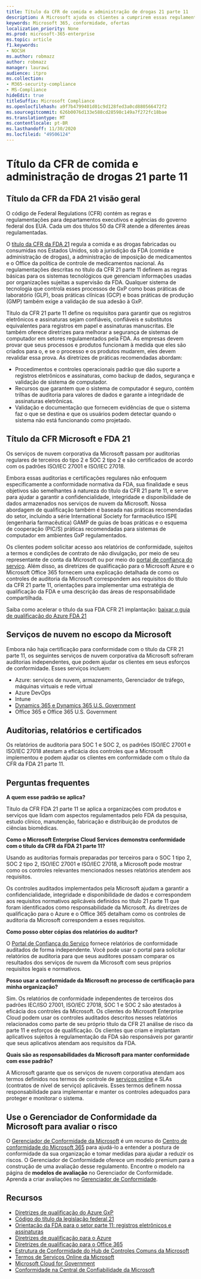 ```yaml
---
title: Título da CFR de comida e administração de drogas 21 parte 11
description: A Microsoft ajuda os clientes a cumprirem essas regulamentações de alimentos e administração de medicamentos da nossa empresa.
keywords: Microsoft 365, conformidade, ofertas
localization_priority: None
ms.prod: microsoft-365-enterprise
ms.topic: article
f1.keywords:
- NOCSH
ms.author: robmazz
author: robmazz
manager: laurawi
audience: itpro
ms.collection:
- M365-security-compliance
- MS-Compliance
hideEdit: true
titleSuffix: Microsoft Compliance
ms.openlocfilehash: a9f7b4799401d01c9d128fed3a0cd880566472f2
ms.sourcegitcommit: 626b0076d133e588cd28598c149a7f272fc18bae
ms.translationtype: MT
ms.contentlocale: pt-BR
ms.lasthandoff: 11/30/2020
ms.locfileid: "49506124"
---
```

# <a name="food-and-drug-administration-cfr-title-21-part-11"></a>Título da CFR de comida e administração de drogas 21 parte 11

## <a name="fda-cfr-title-21-overview"></a>Título da CFR da FDA 21 visão geral

O código de Federal Regulations (CFR) contém as regras e regulamentações para departamentos executivos e agências do governo federal dos EUA. Cada um dos títulos 50 da CFR atende a diferentes áreas regulamentadas.

O [título da CFR da FDA 21](https://aka.ms/FDA-CFR) regula a comida e as drogas fabricadas ou consumidas nos Estados Unidos, sob a jurisdição da FDA (comida e administração de drogas), a administração de imposição de medicamentos e o Office da política de controle de medicamentos nacional. As regulamentações descritas no título da CFR 21 parte 11 definem as regras básicas para os sistemas tecnológicos que gerenciam informações usadas por organizações sujeitas a supervisão da FDA. Qualquer sistema de tecnologia que controla esses processos de GxP como boas práticas de laboratório (GLP), boas práticas clínicas (GCP) e boas práticas de produção (GMP) também exige a validação de sua adesão à GxP.

Título da CFR 21 parte 11 define os requisitos para garantir que os registros eletrônicos e assinaturas sejam confiáveis, confiáveis e substitutos equivalentes para registros em papel e assinaturas manuscritas. Ele também oferece diretrizes para melhorar a segurança de sistemas de computador em setores regulamentados pela FDA. As empresas devem provar que seus processos e produtos funcionam à medida que eles são criados para o, e se o processo e os produtos mudarem, eles devem revalidar essa prova. As diretrizes de práticas recomendadas abordam:

- Procedimentos e controles operacionais padrão que dão suporte a registros eletrônicos e assinaturas, como backup de dados, segurança e validação de sistema de computador.
- Recursos que garantem que o sistema de computador é seguro, contém trilhas de auditoria para valores de dados e garante a integridade de assinaturas eletrônicas.
- Validação e documentação que fornecem evidências de que o sistema faz o que se destina e que os usuários podem detectar quando o sistema não está funcionando como projetado.

## <a name="microsoft-and-fda-cfr-title-21"></a>Título da CFR Microsoft e FDA 21

Os serviços de nuvem corporativa da Microsoft passam por auditorias regulares de terceiros do tipo 2 e SOC 2 tipo 2 e são certificados de acordo com os padrões ISO/IEC 27001 e ISO/IEC 27018.

Embora essas auditorias e certificações regulares não enfoquem especificamente a conformidade normativa da FDA, sua finalidade e seus objetivos são semelhantes à natureza do título da CFR 21 parte 11, e serve para ajudar a garantir a confidencialidade, integridade e disponibilidade de dados armazenados nos serviços de nuvem da Microsoft. Nossa abordagem de qualificação também é baseada nas práticas recomendadas do setor, incluindo a série International Society for farmacêutico ISPE (engenharia farmacêutica) GAMP de guias de boas práticas e o esquema de cooperação (PIC/S) práticas recomendadas para sistemas de computador em ambientes GxP regulamentados.

Os clientes podem solicitar acesso aos relatórios de conformidade, sujeitos a termos e condições de contrato de não divulgação, por meio de seu representante de conta da Microsoft ou por meio do [portal de confiança do serviço](https://aka.ms/stphelp). Além disso, as diretrizes de qualificação para o Microsoft Azure e o Microsoft Office 365 fornecem uma explicação detalhada de como os controles de auditoria da Microsoft correspondem aos requisitos do título da CFR 21 parte 11, orientações para implementar uma estratégia de qualificação da FDA e uma descrição das áreas de responsabilidade compartilhada.

Saiba como acelerar o título da sua FDA CFR 21 implantação: [baixar o guia de qualificação do Azure FDA 21](https://go.microsoft.com/fwlink/p/?linkid=2086604)

## <a name="microsoft-in-scope-cloud-services"></a>Serviços de nuvem no escopo da Microsoft

Embora não haja certificação para conformidade com o título da CFR 21 parte 11, os seguintes serviços de nuvem corporativa da Microsoft sofreram auditorias independentes, que podem ajudar os clientes em seus esforços de conformidade. Esses serviços incluem:

- Azure: serviços de nuvem, armazenamento, Gerenciador de tráfego, máquinas virtuais e rede virtual
- Azure DevOps
- Intune
- [Dynamics 365 e Dynamics 365 U.S. Government](https://aka.ms/d365-compliance-list)
- Office 365 e Office 365 U.S. Government

## <a name="audits-reports-and-certificates"></a>Auditorias, relatórios e certificados

Os relatórios de auditoria para SOC 1 e SOC 2, os padrões ISO/IEC 27001 e ISO/IEC 27018 atestam a eficácia dos controles que a Microsoft implementou e podem ajudar os clientes em conformidade com o título da CFR da FDA 21 parte 11.

## <a name="frequently-asked-questions"></a>Perguntas frequentes

**A quem esse padrão se aplica?**

Título da CFR FDA 21 parte 11 se aplica a organizações com produtos e serviços que lidam com aspectos regulamentados pelo FDA da pesquisa, estudo clínico, manutenção, fabricação e distribuição de produtos de ciências biomédicas.

**Como o Microsoft Enterprise Cloud Services demonstra conformidade com o título da CFR da FDA 21 parte 11?**

Usando as auditorias formais preparadas por terceiros para o SOC 1 tipo 2, SOC 2 tipo 2, ISO/IEC 27001 e ISO/IEC 27018, a Microsoft pode mostrar como os controles relevantes mencionados nesses relatórios atendem aos requisitos.

Os controles auditados implementados pela Microsoft ajudam a garantir a confidencialidade, integridade e disponibilidade de dados e correspondem aos requisitos normativos aplicáveis definidos no título 21 parte 11 que foram identificados como responsabilidade da Microsoft. As diretrizes de qualificação para o Azure e o Office 365 detalham como os controles de auditoria da Microsoft correspondem a esses requisitos.

**Como posso obter cópias dos relatórios do auditor?**

O [Portal de Confiança do Serviço](https://aka.ms/stphelp) fornece relatórios de conformidade auditados de forma independente. Você pode usar o portal para solicitar relatórios de auditoria para que seus auditores possam comparar os resultados dos serviços de nuvem da Microsoft com seus próprios requisitos legais e normativos.

**Posso usar a conformidade da Microsoft no processo de certificação para minha organização?**

Sim. Os relatórios de conformidade independentes de terceiros dos padrões IEC/ISO 27001, ISO/IEC 27018, SOC 1 e SOC 2 são atestados à eficácia dos controles da Microsoft. Os clientes do Microsoft Enterprise Cloud podem usar os controles auditados descritos nesses relatórios relacionados como parte de seu próprio título da CFR 21 análise de risco da parte 11 e esforços de qualificação. Os clientes que criam e implantam aplicativos sujeitos à regulamentação da FDA são responsáveis por garantir que seus aplicativos atendam aos requisitos da FDA.

**Quais são as responsabilidades da Microsoft para manter conformidade com esse padrão?**

A Microsoft garante que os serviços de nuvem corporativa atendam aos termos definidos nos termos de controle de [serviços online](https://www.microsoftvolumelicensing.com/DocumentSearch.aspx?Mode=3&DocumentTypeId=31) e SLAs (contratos de nível de serviço) aplicáveis. Esses termos definem nossa responsabilidade para implementar e manter os controles adequados para proteger e monitorar o sistema.

## <a name="use-microsoft-compliance-manager-to-assess-your-risk"></a>Use o Gerenciador de Conformidade da Microsoft para avaliar o risco

O [Gerenciador de Conformidade da Microsoft](https://docs.microsoft.com/microsoft-365/compliance/compliance-manager) é um recurso do [Centro de conformidade do Microsoft 365](https://docs.microsoft.com/microsoft-365/compliance/microsoft-365-compliance-center) para ajudá-lo a entender a postura de conformidade da sua organização e tomar medidas para ajudar a reduzir os riscos. O Gerenciador de Conformidade oferece um modelo premium para a construção de uma avaliação desse regulamento. Encontre o modelo na página de **modelos de avaliação** no Gerenciador de Conformidade. Aprenda a criar avaliações no [Gerenciador de Conformidade](https://docs.microsoft.com/microsoft-365/compliance/compliance-manager-assessments).

## <a name="resources"></a>Recursos

- [Diretrizes de qualificação do Azure GxP](https://aka.ms/gxpcompliance)
- [Código do título da legislação federal 21](https://aka.ms/FDA-CFR)
- [Orientação da FDA para o setor parte 11: registros eletrônicos e assinaturas](https://www.fda.gov/RegulatoryInformation/Guidances/ucm125067.htm)
- [Diretrizes de qualificação para o Azure](https://aka.ms/azurefda21cfrpart11qualguide)
- [Diretrizes de qualificação para o Office 365](https://aka.ms/o365-qualification-guideline)
- [Estrutura de Conformidade do Hub de Controles Comuns da Microsoft](https://www.microsoft.com/trust-center/compliance/compliance-overview)
- [Termos de Serviços Online da Microsoft](https://aka.ms/Online-Services-Terms)
- [Microsoft Cloud for Government](https://aka.ms/govt-cloud)
- [Conformidade na Central de Confiabilidade da Microsoft](https://www.microsoft.com/trust-center/compliance/compliance-overview)
